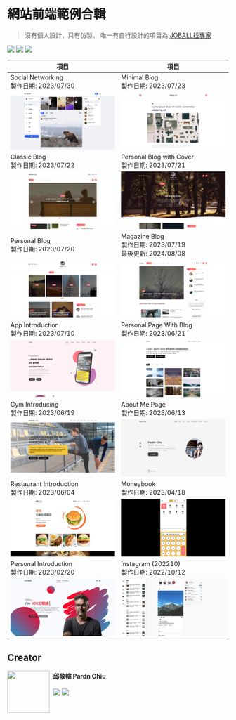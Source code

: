 
# 網站前端範例合輯

> 沒有個人設計，只有仿製。
> 唯一有自行設計的項目為 [JOBALL找專家](https://joball.tw)

![](https://img.shields.io/github/repo-size/pardnchiu/web-template?label=size&color=bb4444) ![](https://img.shields.io/github/license/pardnchiu/web-template?label=license&color=44bb44) ![](https://img.shields.io/badge/creator-邱敬幃-4444bb)

| 項目 | 項目 |
| - | - |
| Social Networking<br>製作日期: 2023/07/30 | Minimal Blog<br>製作日期: 2023/07/23 |
| [![](./image/20230730.jpg)](https://pardnchiu.github.io/web-template/target/20230730) | [![](./image/20230723.jpg)](https://pardnchiu.github.io/web-template/target/20230723) |
| Classic Blog<br>製作日期: 2023/07/22 | Personal Blog with Cover<br>製作日期: 2023/07/21 | |
| [![](./image/20230722.jpg)](https://pardnchiu.github.io/web-template/target/20230722) | [![](./image/20230721.jpg)](https://pardnchiu.github.io/web-template/target/20230721) |
| Personal Blog<br>製作日期: 2023/07/20 | Magazine Blog<br>製作日期: 2023/07/19<br>最後更新: 2024/08/08 |
| [![](./image/20230720.jpg)](https://pardnchiu.github.io/web-template/target/20230720) | [![](./image/20230719.jpg)](https://pardnchiu.github.io/web-template/target/20230719) |
| App Introduction<br>製作日期: 2023/07/10 |  Personal Page With Blog<br>製作日期: 2023/06/21 |
| [![](./image/20230710.jpg)](https://pardnchiu.github.io/web-template/target/20230710) |  [![](./image/20230621.jpg)](https://pardnchiu.github.io/web-template/target/20230621) | 
| Gym Introducing<br>製作日期: 2023/06/19 | About Me Page<br>製作日期: 2023/06/13 |
| [![](./image/20230619.jpg)](https://pardnchiu.github.io/web-template/target/20230619) | [![](./image/20230613.jpg)](https://pardnchiu.github.io/web-template/target/20230613) |
| Restaurant Introduction<br>製作日期: 2023/06/04 | Moneybook<br>製作日期: 2023/04/18 |
| [![](./image/20230604.jpg)](https://pardnchiu.github.io/web-template/target/20230604) | [![](./image/20230418.jpg)](https://pardnchiu.github.io/web-template/target/20230418) |
| Personal Introduction<br>製作日期: 2023/02/20 | Instagram (202210)<br>製作日期: 2022/10/12 |
| [![](./image/20230220.jpg)](https://pardnchiu.github.io/web-template/target/20230220) | [![](./image/20221012.jpg)](https://pardnchiu.github.io/web-template/target/20221012) |

## Creator

<img src="https://avatars.githubusercontent.com/u/25631760" align="left" style="float: left; margin-right: 0.5rem; width: 96px; height: 96px;" />

<h4 style="padding-top: 0">邱敬幃 Pardn Chiu</h4>

[![](https://pardn.io/image/mail.svg)](mailto:dev@pardn.io) [![](https://skillicons.dev/icons?i=linkedin)](https://linkedin.com/in/pardnchiu) 